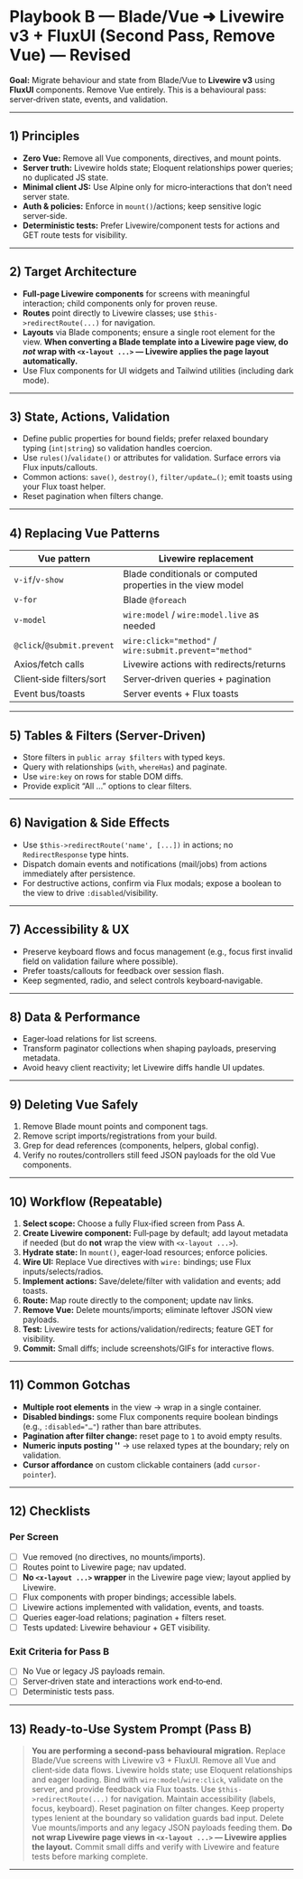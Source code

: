 # Playbook B — Blade/Vue ➜ Livewire v3 + FluxUI (Second Pass, Remove Vue) — Revised

**Goal:** Migrate behaviour and state from Blade/Vue to **Livewire v3** using **FluxUI** components. Remove Vue entirely. This is a behavioural pass: server‑driven state, events, and validation.

---

## 1) Principles

* **Zero Vue:** Remove all Vue components, directives, and mount points.
* **Server truth:** Livewire holds state; Eloquent relationships power queries; no duplicated JS state.
* **Minimal client JS:** Use Alpine only for micro‑interactions that don’t need server state.
* **Auth & policies:** Enforce in `mount()`/actions; keep sensitive logic server‑side.
* **Deterministic tests:** Prefer Livewire/component tests for actions and GET route tests for visibility.

---

## 2) Target Architecture

* **Full‑page Livewire components** for screens with meaningful interaction; child components only for proven reuse.
* **Routes** point directly to Livewire classes; use `$this->redirectRoute(...)` for navigation.
* **Layouts** via Blade components; ensure a single root element for the view. **When converting a Blade template into a Livewire page view, do *not* wrap with `<x-layout ...>` — Livewire applies the page layout automatically.**
* Use Flux components for UI widgets and Tailwind utilities (including dark mode).

---

## 3) State, Actions, Validation

* Define public properties for bound fields; prefer relaxed boundary typing (`int|string`) so validation handles coercion.
* Use `rules()`/`validate()` or attributes for validation. Surface errors via Flux inputs/callouts.
* Common actions: `save()`, `destroy()`, `filter/update…()`; emit toasts using your Flux toast helper.
* Reset pagination when filters change.

---

## 4) Replacing Vue Patterns

| Vue pattern                | Livewire replacement                                        |
| -------------------------- | ----------------------------------------------------------- |
| `v-if`/`v-show`            | Blade conditionals or computed properties in the view model |
| `v-for`                    | Blade `@foreach`                                            |
| `v-model`                  | `wire:model` / `wire:model.live` as needed                  |
| `@click`/`@submit.prevent` | `wire:click="method"` / `wire:submit.prevent="method"`      |
| Axios/fetch calls          | Livewire actions with redirects/returns                     |
| Client‑side filters/sort   | Server‑driven queries + pagination                          |
| Event bus/toasts           | Server events + Flux toasts                                 |

---

## 5) Tables & Filters (Server‑Driven)

* Store filters in `public array $filters` with typed keys.
* Query with relationships (`with`, `whereHas`) and paginate.
* Use `wire:key` on rows for stable DOM diffs.
* Provide explicit “All …” options to clear filters.

---

## 6) Navigation & Side Effects

* Use `$this->redirectRoute('name', [...])` in actions; no `RedirectResponse` type hints.
* Dispatch domain events and notifications (mail/jobs) from actions immediately after persistence.
* For destructive actions, confirm via Flux modals; expose a boolean to the view to drive `:disabled`/visibility.

---

## 7) Accessibility & UX

* Preserve keyboard flows and focus management (e.g., focus first invalid field on validation failure where possible).
* Prefer toasts/callouts for feedback over session flash.
* Keep segmented, radio, and select controls keyboard‑navigable.

---

## 8) Data & Performance

* Eager‑load relations for list screens.
* Transform paginator collections when shaping payloads, preserving metadata.
* Avoid heavy client reactivity; let Livewire diffs handle UI updates.

---

## 9) Deleting Vue Safely

1. Remove Blade mount points and component tags.
2. Remove script imports/registrations from your build.
3. Grep for dead references (components, helpers, global config).
4. Verify no routes/controllers still feed JSON payloads for the old Vue components.

---

## 10) Workflow (Repeatable)

1. **Select scope:** Choose a fully Flux‑ified screen from Pass A.
2. **Create Livewire component:** Full‑page by default; add layout metadata if needed (but do **not** wrap the view with `<x-layout ...>`).
3. **Hydrate state:** In `mount()`, eager‑load resources; enforce policies.
4. **Wire UI:** Replace Vue directives with `wire:` bindings; use Flux inputs/selects/radios.
5. **Implement actions:** Save/delete/filter with validation and events; add toasts.
6. **Route:** Map route directly to the component; update nav links.
7. **Remove Vue:** Delete mounts/imports; eliminate leftover JSON view payloads.
8. **Test:** Livewire tests for actions/validation/redirects; feature GET for visibility.
9. **Commit:** Small diffs; include screenshots/GIFs for interactive flows.

---

## 11) Common Gotchas

* **Multiple root elements** in the view → wrap in a single container.
* **Disabled bindings:** some Flux components require boolean bindings (e.g., `:disabled="…"`) rather than bare attributes.
* **Pagination after filter change:** reset page to `1` to avoid empty results.
* **Numeric inputs posting ''** → use relaxed types at the boundary; rely on validation.
* **Cursor affordance** on custom clickable containers (add `cursor-pointer`).

---

## 12) Checklists

### Per Screen

* [ ] Vue removed (no directives, no mounts/imports).
* [ ] Routes point to Livewire page; nav updated.
* [ ] **No `<x-layout ...>` wrapper** in the Livewire page view; layout applied by Livewire.
* [ ] Flux components with proper bindings; accessible labels.
* [ ] Livewire actions implemented with validation, events, and toasts.
* [ ] Queries eager‑load relations; pagination + filters reset.
* [ ] Tests updated: Livewire behaviour + GET visibility.

### Exit Criteria for Pass B

* [ ] No Vue or legacy JS payloads remain.
* [ ] Server‑driven state and interactions work end‑to‑end.
* [ ] Deterministic tests pass.

---

## 13) Ready‑to‑Use System Prompt (Pass B)

> **You are performing a second‑pass behavioural migration.** Replace Blade/Vue screens with Livewire v3 + FluxUI. Remove all Vue and client‑side data flows. Livewire holds state; use Eloquent relationships and eager loading. Bind with `wire:model`/`wire:click`, validate on the server, and provide feedback via Flux toasts. Use `$this->redirectRoute(...)` for navigation. Maintain accessibility (labels, focus, keyboard). Reset pagination on filter changes. Keep property types lenient at the boundary so validation guards bad input. Delete Vue mounts/imports and any legacy JSON payloads feeding them. **Do not wrap Livewire page views in `<x-layout ...>` — Livewire applies the layout.** Commit small diffs and verify with Livewire and feature tests before marking complete.

---


